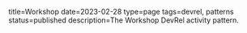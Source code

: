 title=Workshop
date=2023-02-28
type=page
tags=devrel, patterns
status=published
description=The Workshop DevRel activity pattern.
~~~~~~
